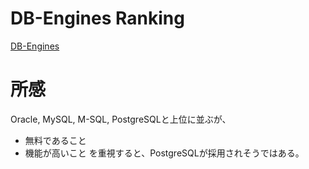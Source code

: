 # DB-Engines Ranking
[DB-Engines](https://db-engines.com/en/ranking)

# 所感
Oracle, MySQL, M-SQL, PostgreSQLと上位に並ぶが、
- 無料であること
- 機能が高いこと
を重視すると、PostgreSQLが採用されそうではある。

